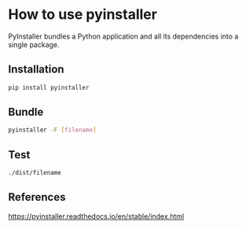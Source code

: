# How to use pyinstaller

PyInstaller bundles a Python application and all its dependencies into a single package.

## Installation

```sh
pip install pyinstaller
```

## Bundle

```sh
pyinstaller -F [filename]
```

## Test

```sh
./dist/filename
```

## References

https://pyinstaller.readthedocs.io/en/stable/index.html
